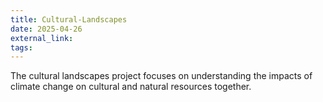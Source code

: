 ```yaml
---
title: Cultural-Landscapes
date: 2025-04-26
external_link: 
tags:
---
```


The cultural landscapes project focuses on understanding the impacts of climate change on cultural and natural resources together. 

<!--more-->
